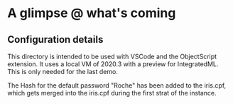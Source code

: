 # A glimpse @ what's coming



## Configuration details

This directory is intended to be used with VSCode and the ObjectScript extension. It uses a local VM of 2020.3 with a preview for IntegratedML. This is only needed for the last demo.

The Hash for the default password "Roche" has been added to the iris.cpf, which gets merged into the iris.cpf during the first strat of the instance.

